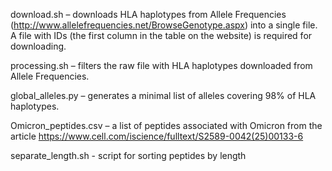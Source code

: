 download.sh – downloads HLA haplotypes from Allele Frequencies (http://www.allelefrequencies.net/BrowseGenotype.aspx) into a single file. A file with IDs (the first column in the table on the website) is required for downloading.

processing.sh – filters the raw file with HLA haplotypes downloaded from Allele Frequencies.

global_alleles.py – generates a minimal list of alleles covering 98% of HLA haplotypes.

Omicron_peptides.csv – a list of peptides associated with Omicron from the article https://www.cell.com/iscience/fulltext/S2589-0042(25)00133-6

separate_length.sh - script for sorting peptides by length

